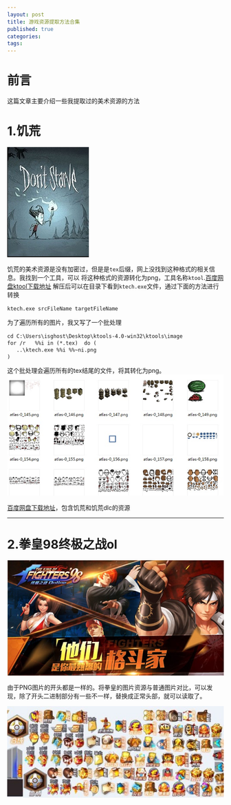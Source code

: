 ```yaml
---
layout: post
title: 游戏资源提取方法合集
published: true
categories:
tags:
---
```


前言
===
这篇文章主要介绍一些我提取过的美术资源的方法

1.饥荒
===

![dontsarve](/images/resextract/dontstarve_2.jpg)

饥荒的美术资源是没有加密过，但是是```tex```后缀，网上没找到这种格式的相关信息。我找到一个工具，可以
将这种格式的资源转化为png，工具名称```ktool```.[百度网盘ktool下载地址](http://pan.baidu.com/s/1dEEN7dn)
解压后可以在目录下看到```ktech.exe```文件，通过下面的方法进行转换

	ktech.exe srcFileName targetFileName

为了遍历所有的图片，我又写了一个批处理

	cd C:\Users\isghost\Desktop\ktools-4.0-win32\ktools\image
	for /r   %%i in (*.tex)  do (
	   ..\ktech.exe %%i %%~ni.png
	)

这个批处理会遍历所有的tex结尾的文件，将其转化为png。
![dontsarve](/images/resextract/dontstarve.jpg)

[百度网盘下载地址](http://pan.baidu.com/s/1dEEN7dn)，包含饥荒和饥荒dlc的资源

---

2.拳皇98终极之战ol
===
![拳皇98](/images/resextract/ko98.jpg)

由于PNG图片的开头都是一样的。将拳皇的图片资源与普通图片对比，可以发现，除了开头二进制部分有一些不一样，替换成正常头部，就可以读取了。

![拳皇98](/images/resextract/ko98_2.jpg)